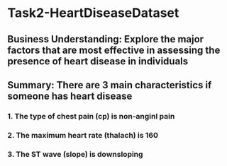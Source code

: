 # Task2-HeartDiseaseDataset
## Business Understanding: Explore the major factors that are most effective in assessing the presence of heart disease in individuals
## Summary: There are 3 main characteristics if someone has heart disease
  ### 1. The type of chest pain (cp) is non-anginl pain
  ### 2. The maximum heart rate (thalach) is 160
  ### 3. The ST wave (slope) is downsloping
